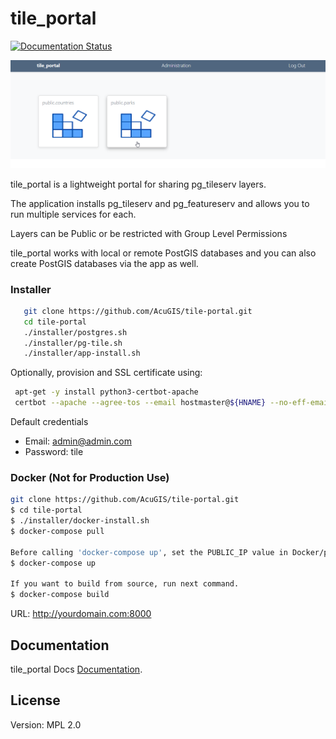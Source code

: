 # tile_portal

[![Documentation Status](https://readthedocs.org/projects/tile-portal/badge/?version=latest)](https://tile-portal.docs.acugis.com/en/latest/?badge=latest)

![tile-portal](docs/source/_static/viewer.png)

tile_portal is a lightweight portal for sharing pg_tileserv layers.

The application installs pg_tileserv and pg_featureserv and allows you to run multiple services for each.

Layers can be Public or be restricted with Group Level Permissions

tile_portal works with local or remote PostGIS databases and you can also create PostGIS databases via the app as well.

### Installer

```bash
   git clone https://github.com/AcuGIS/tile-portal.git
   cd tile-portal
   ./installer/postgres.sh
   ./installer/pg-tile.sh
   ./installer/app-install.sh
```

Optionally, provision and SSL certificate using:

```bash
 apt-get -y install python3-certbot-apache
 certbot --apache --agree-tos --email hostmaster@${HNAME} --no-eff-email -d ${HNAME}
```

Default credentials

   - Email: admin@admin.com
   - Password: tile

### Docker (Not for Production Use)

```bash
git clone https://github.com/AcuGIS/tile-portal.git
$ cd tile-portal
$ ./installer/docker-install.sh
$ docker-compose pull

Before calling 'docker-compose up', set the PUBLIC_IP value in Docker/public.env to your hostname or IP address:
$ docker-compose up

If you want to build from source, run next command.
$ docker-compose build
```

URL: http://yourdomain.com:8000

## Documentation

tile_portal Docs [Documentation](https://tile-portal.docs.acugis.com).


## License
Version: MPL 2.0

